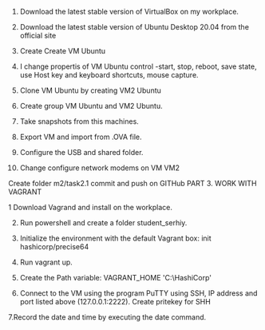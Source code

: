 1. Download  the latest stable version of VirtualBox on my workplace.

2. Download the latest stable version of Ubuntu Desktop 20.04 from the official site



3. Create Create VM Ubuntu

4. I change propertis of VM Ubuntu control -start, stop, reboot, save state,
use Host key and keyboard shortcuts, mouse capture.

5. Clone VM Ubuntu by creating VM2 Ubuntu

6. Create group VM Ubuntu and  VM2 Ubuntu.

7. Take snapshots from this machines.

8. Export VM and import from .OVA file. 

9. Configure the USB and shared folder.
 
10. Change configure network modems on VM VM2



Create folder m2/task2.1 commit and push on GITHub
PART 3. WORK WITH VAGRANT

1 Download Vagrand and install on the workplace.

2. Run powershell and create a folder student_serhiy.

3. Initialize the environment with the default Vagrant box:
   init hashicorp/precise64

4. Run vagrant up.

5. Create the Path variable: VAGRANT_HOME 'C:\HashiCorp'

6. Connect to the VM using the program PuTTY using SSH, IP address and port listed above (127.0.0.1:2222). Create pritekey for SHH

7.Record the date and time by executing the date command.
